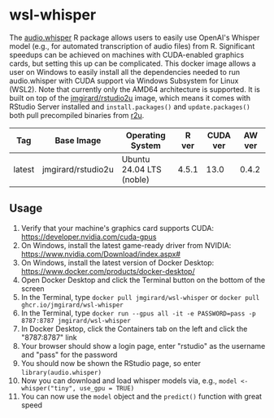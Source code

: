 # wsl-whisper

The [audio.whisper](https://github.com/bnosac/audio.whisper) R package allows users to easily use OpenAI's Whisper model (e.g., for automated transcription of audio files) from R. Significant speedups can be achieved on machines with CUDA-enabled graphics cards, but setting this up can be complicated. 
This docker image allows a user on Windows to easily install all the dependencies needed to run audio.whisper with CUDA support via Windows Subsystem for Linux (WSL2). Note that currently only the AMD64 architecture is supported.
It is built on top of the [jmgirard/rstudio2u](https://github.com/jmgirard/rstudio2u) image, which means it comes with RStudio Server installed and `install.packages()` and `update.packages()` both pull precompiled binaries from [r2u](https://github.com/rocker-org/r2u).

| Tag    | Base Image         | Operating System         | R ver | CUDA ver | AW ver |
|--------|--------------------|--------------------------|-------|----------|--------|
| latest | jmgirard/rstudio2u | Ubuntu 24.04 LTS (noble) | 4.5.1 | 13.0     | 0.4.2  |

## Usage
1. Verify that your machine's graphics card supports CUDA: <https://developer.nvidia.com/cuda-gpus>
2. On Windows, install the latest game-ready driver from NVIDIA: <https://www.nvidia.com/Download/index.aspx#>
3. On Windows, install the latest version of Docker Desktop: <https://www.docker.com/products/docker-desktop/>
4. Open Docker Desktop and click the Terminal button on the bottom of the screen
5. In the Terminal, type `docker pull jmgirard/wsl-whisper` or `docker pull ghcr.io/jmgirard/wsl-whisper`
6. In the Terminal, type `docker run --gpus all -it -e PASSWORD=pass -p 8787:8787 jmgirard/wsl-whisper`
7. In Docker Desktop, click the Containers tab on the left and click the "8787:8787" link
8. Your browser should show a login page, enter "rstudio" as the username and "pass" for the password
9. You should now be shown the RStudio page, so enter `library(audio.whisper)` 
10. Now you can download and load whisper models via, e.g., `model <- whisper("tiny", use_gpu = TRUE)`
11. You can now use the `model` object and the `predict()` function with great speed
